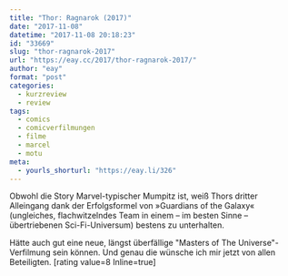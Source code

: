 ```yaml
---
title: "Thor: Ragnarok (2017)"
date: "2017-11-08"
datetime: "2017-11-08 20:18:23"
id: "33669"
slug: "thor-ragnarok-2017"
url: "https://eay.cc/2017/thor-ragnarok-2017/"
author: "eay"
format: "post"
categories:
  - kurzreview
  - review
tags:
  - comics
  - comicverfilmungen
  - filme
  - marcel
  - motu
meta:
  - yourls_shorturl: "https://eay.li/326"
---
```


Obwohl die Story Marvel-typischer Mumpitz ist, weiß Thors dritter Alleingang dank der Erfolgsformel von »Guardians of the Galaxy« (ungleiches, flachwitzelndes Team in einem – im besten Sinne – übertriebenen Sci-Fi-Universum) bestens zu unterhalten.

Hätte auch gut eine neue, längst überfällige "Masters of The Universe"-Verfilmung sein können. Und genau die wünsche ich mir jetzt von allen Beteiligten. \[rating value=8 Inline=true\]
